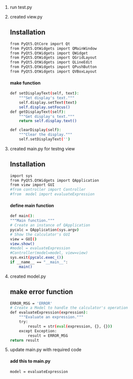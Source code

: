 1. run test.py
2. created view.py
    ## Installation
    ```bash
    from PyQt5.QtCore import Qt
    from PyQt5.QtWidgets import QMainWindow
    from PyQt5.QtWidgets import QWidget
    from PyQt5.QtWidgets import QGridLayout
    from PyQt5.QtWidgets import QLineEdit
    from PyQt5.QtWidgets import QPushButton
    from PyQt5.QtWidgets import QVBoxLayout
    ```
    #### make function
    ```bash
    def setDisplayText(self, text):
        """Set display's text."""
        self.display.setText(text)
        self.display.setFocus()
    def getDisplayText(self):
        """Get display's text."""
        return self.display.text()
    
    def clearDisplay(self):
        """Clear the display."""
        self.setDisplayText('')
    ``` 
3. created main.py for testng view
     ## Installation
    ```bash
    import sys
    from PyQt5.QtWidgets import QApplication
    from view import GUI
    #from controller import Controller
    #from  model import evaluateExpression
    ```
    #### define main function  
    ```bash
    def main():
    """Main function."""
    # Create an instance of QApplication
    pycalc = QApplication(sys.argv)
    # Show the calculator's GUI
    view = GUI()
    view.show()
    #model = evaluateExpression
    #Controller(model=model, view=view)
    sys.exit(pycalc.exec_())
    if __name__ == "__main__":
        main()  
    ```

4. created model.py 
    ## make error function
    ``` bash
    ERROR_MSG = 'ERROR'
    # Create a Model to handle the calculator's operation
    def evaluateExpression(expression):
        """Evaluate an expression."""
        try:
            result = str(eval(expression, {}, {})) 
        except Exception:
            result = ERROR_MSG  
    return result
    ```
5. update  main.py with required code
    #### add this to main.py
    ```bash
    model = evaluateExpression
    ```